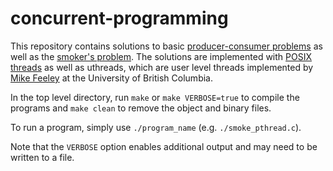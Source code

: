 # concurrent-programming
This repository contains solutions to basic [producer-consumer problems](https://en.wikipedia.org/wiki/Producer%E2%80%93consumer_problem) as well as the [smoker's problem](https://en.wikipedia.org/wiki/Cigarette_smokers_problem). The solutions are implemented with [POSIX threads](https://en.wikipedia.org/wiki/Pthreads) as well as uthreads, which are user level threads implemented by [Mike Feeley](https://www.cs.ubc.ca/~feeley/) at the University of British Columbia.

In the top level directory, run ```make``` or ```make VERBOSE=true``` to compile the programs and ```make clean``` to remove the object and binary files.

To run a program, simply use ```./program_name``` (e.g. ```./smoke_pthread.c```).

Note that the ```VERBOSE``` option enables additional output and may need to be written to a file.